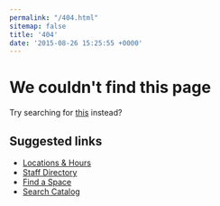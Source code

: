 ```yaml
---
permalink: "/404.html"
sitemap: false
title: '404'
date: '2015-08-26 15:25:55 +0000'
---
```


# We couldn't find this page

Try searching for <a href="#stq=" class="magic-search">this</a> instead?

## Suggested links

- [Locations & Hours](/locations)
- [Staff Directory](/people)
- [Find a Space](/spaces)
- [Search Catalog](/)